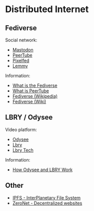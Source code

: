 # Distributed Internet

## Fediverse

Social network:

* [Mastodon](https://joinmastodon.org/)
* [PeerTube](https://joinpeertube.org/)
* [Pixelfed](https://pixelfed.org/)
* [Lemmy](https://join-lemmy.org/)

Information:

* [What is the Fediverse](https://framatube.org/w/9dRFC6Ya11NCVeYKn8ZhiD)
* [What is PeerTube](https://framatube.org/w/kkGMgK9ZtnKfYAgnEtQxbv)
* [Fediverse (Wikipedia)](https://de.wikipedia.org/wiki/Fediverse)
* [Fediverse (Wiki)](https://joinfediverse.wiki/Main_Page/de)

## LBRY / Odysee

Video platform:

* [Odysee](https://odysee.com/)
* [Lbry](https://lbry.com/)
* [Lbry Tech](https://lbry.tech/)

Information:

* [How Odysee and LBRY Work](https://www.youtube.com/watch?v=RCB_udRbF7Q)

## Other

* [IPFS - InterPlanetary File System](https://ipfs.tech/)
* [ZeroNet - Decentralized websites](https://zeronet.io/)
